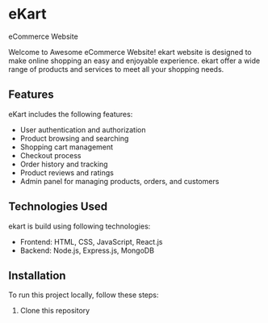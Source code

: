# eKart
eCommerce Website

Welcome to Awesome eCommerce Website! ekart website is designed to make online shopping an easy and enjoyable experience. ekart offer a wide range of products and services to meet all your shopping needs.

## Features

eKart includes the following features:

- User authentication and authorization
- Product browsing and searching
- Shopping cart management
- Checkout process
- Order history and tracking
- Product reviews and ratings
- Admin panel for managing products, orders, and customers

## Technologies Used

ekart  is build using following technologies:

- Frontend: HTML, CSS, JavaScript, React.js
- Backend: Node.js, Express.js, MongoDB

## Installation

To run this project locally, follow these steps:

1. Clone this repository
